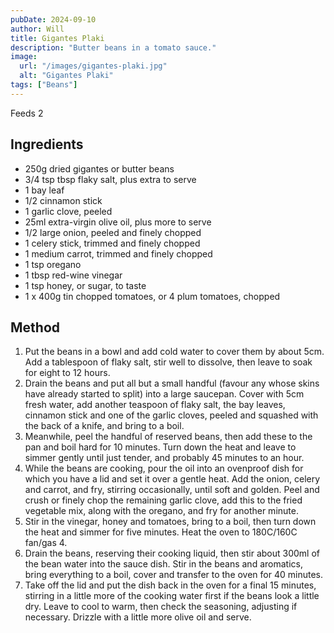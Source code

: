 ```yaml
---
pubDate: 2024-09-10
author: Will
title: Gigantes Plaki
description: "Butter beans in a tomato sauce."
image:
  url: "/images/gigantes-plaki.jpg"
  alt: "Gigantes Plaki"
tags: ["Beans"]
--- 
```


Feeds 2
## Ingredients
* 250g dried gigantes or butter beans
* 3/4 tsp tbsp flaky salt, plus extra to serve
* 1 bay leaf
* 1/2 cinnamon stick
* 1 garlic clove, peeled
* 25ml extra-virgin olive oil, plus more to serve
* 1/2 large onion, peeled and finely chopped
* 1 celery stick, trimmed and finely chopped
* 1 medium carrot, trimmed and finely chopped
* 1 tsp oregano
* 1 tbsp red-wine vinegar
* 1 tsp honey, or sugar, to taste
* 1 x 400g tin chopped tomatoes, or 4 plum tomatoes, chopped

## Method
1. Put the beans in a bowl and add cold water to cover them by about 5cm. Add a tablespoon of flaky salt, stir well to dissolve, then leave to soak for eight to 12 hours.
2. Drain the beans and put all but a small handful (favour any whose skins have already started to split) into a large saucepan. Cover with 5cm fresh water, add another teaspoon of flaky salt, the bay leaves, cinnamon stick and one of the garlic cloves, peeled and squashed with the back of a knife, and bring to a boil.
3. Meanwhile, peel the handful of reserved beans, then add these to the pan and boil hard for 10 minutes. Turn down the heat and leave to simmer gently until just tender, and probably 45 minutes to an hour.
4. While the beans are cooking, pour the oil into an ovenproof dish for which you have a lid and set it over a gentle heat. Add the onion, celery and carrot, and fry, stirring occasionally, until soft and golden. Peel and crush or finely chop the remaining garlic clove, add this to the fried vegetable mix, along with the oregano, and fry for another minute.
5. Stir in the vinegar, honey and tomatoes, bring to a boil, then turn down the heat and simmer for five minutes. Heat the oven to 180C/160C fan/gas 4.
6. Drain the beans, reserving their cooking liquid, then stir about 300ml of the bean water into the sauce dish. Stir in the beans and aromatics, bring everything to a boil, cover and transfer to the oven for 40 minutes.
7. Take off the lid and put the dish back in the oven for a final 15 minutes, stirring in a little more of the cooking water first if the beans look a little dry. Leave to cool to warm, then check the seasoning, adjusting if necessary. Drizzle with a little more olive oil and serve.